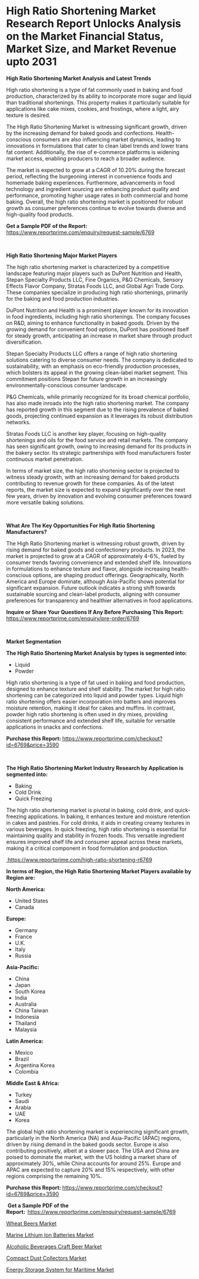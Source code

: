 <p><h1>High Ratio Shortening Market Research Report Unlocks Analysis on the Market Financial Status, Market Size, and Market Revenue upto 2031</h1></p><p><strong>High Ratio Shortening Market Analysis and Latest Trends</strong></p>
<p><p>High ratio shortening is a type of fat commonly used in baking and food production, characterized by its ability to incorporate more sugar and liquid than traditional shortenings. This property makes it particularly suitable for applications like cake mixes, cookies, and frostings, where a light, airy texture is desired. </p><p>The High Ratio Shortening Market is witnessing significant growth, driven by the increasing demand for baked goods and confections. Health-conscious consumers are also influencing market dynamics, leading to innovations in formulations that cater to clean label trends and lower trans fat content. Additionally, the rise of e-commerce platforms is widening market access, enabling producers to reach a broader audience.</p><p>The market is expected to grow at a CAGR of 10.20% during the forecast period, reflecting the burgeoning interest in convenience foods and homemade baking experiences. Furthermore, advancements in food technology and ingredient sourcing are enhancing product quality and performance, promoting higher usage rates in both commercial and home baking. Overall, the high ratio shortening market is positioned for robust growth as consumer preferences continue to evolve towards diverse and high-quality food products.</p></p>
<p><strong>Get a Sample PDF of the Report:&nbsp;</strong> <a href="https://www.reportprime.com/enquiry/request-sample/6769">https://www.reportprime.com/enquiry/request-sample/6769</a></p>
<p>&nbsp;</p>
<p><strong>High Ratio Shortening Major Market Players</strong></p>
<p><p>The high ratio shortening market is characterized by a competitive landscape featuring major players such as DuPont Nutrition and Health, Stepan Specialty Products LLC, Fine Organics, P&G Chemicals, Sensory Effects Flavor Company, Stratas Foods LLC, and Global Agri Trade Corp. These companies specialize in producing high ratio shortenings, primarily for the baking and food production industries.</p><p>DuPont Nutrition and Health is a prominent player known for its innovation in food ingredients, including high ratio shortenings. The company focuses on R&D, aiming to enhance functionality in baked goods. Driven by the growing demand for convenient food options, DuPont has positioned itself for steady growth, anticipating an increase in market share through product diversification.</p><p>Stepan Specialty Products LLC offers a range of high ratio shortening solutions catering to diverse consumer needs. The company is dedicated to sustainability, with an emphasis on eco-friendly production processes, which bolsters its appeal in the growing clean-label market segment. This commitment positions Stepan for future growth in an increasingly environmentally-conscious consumer landscape.</p><p>P&G Chemicals, while primarily recognized for its broad chemical portfolio, has also made inroads into the high ratio shortening market. The company has reported growth in this segment due to the rising prevalence of baked goods, projecting continued expansion as it leverages its robust distribution networks.</p><p>Stratas Foods LLC is another key player, focusing on high-quality shortenings and oils for the food service and retail markets. The company has seen significant growth, owing to increasing demand for its products in the bakery sector. Its strategic partnerships with food manufacturers foster continuous market penetration.</p><p>In terms of market size, the high ratio shortening sector is projected to witness steady growth, with an increasing demand for baked products contributing to revenue growth for these companies. As of the latest reports, the market size is expected to expand significantly over the next few years, driven by innovation and evolving consumer preferences toward more versatile baking solutions.</p></p>
<p>&nbsp;</p>
<p><strong>What Are The Key Opportunities For High Ratio Shortening Manufacturers?</strong></p>
<p><p>The High Ratio Shortening market is witnessing robust growth, driven by rising demand for baked goods and confectionery products. In 2023, the market is projected to grow at a CAGR of approximately 4-6%, fueled by consumer trends favoring convenience and extended shelf life. Innovations in formulations to enhance texture and flavor, alongside increasing health-conscious options, are shaping product offerings. Geographically, North America and Europe dominate, although Asia-Pacific shows potential for significant expansion. Future outlook indicates a strong shift towards sustainable sourcing and clean-label products, aligning with consumer preferences for transparency and healthier alternatives in food applications.</p></p>
<p><strong>Inquire or Share Your Questions If Any Before Purchasing This Report:</strong> <a href="https://www.reportprime.com/enquiry/pre-order/6769">https://www.reportprime.com/enquiry/pre-order/6769</a></p>
<p>&nbsp;</p>
<p><strong>Market Segmentation</strong></p>
<p><strong>The High Ratio Shortening Market Analysis by types is segmented into:</strong></p>
<p><ul><li>Liquid</li><li>Powder</li></ul></p>
<p><p>High ratio shortening is a type of fat used in baking and food production, designed to enhance texture and shelf stability. The market for high ratio shortening can be categorized into liquid and powder types. Liquid high ratio shortening offers easier incorporation into batters and improves moisture retention, making it ideal for cakes and muffins. In contrast, powder high ratio shortening is often used in dry mixes, providing consistent performance and extended shelf life, suitable for versatile applications in snacks and confections.</p></p>
<p><strong>Purchase this Report:&nbsp;</strong><a href="https://www.reportprime.com/checkout?id=6769&price=3590">https://www.reportprime.com/checkout?id=6769&price=3590</a></p>
<p>&nbsp;</p>
<p><strong>The High Ratio Shortening Market Industry Research by Application is segmented into:</strong></p>
<p><ul><li>Baking</li><li>Cold Drink</li><li>Quick Freezing</li></ul></p>
<p><p>The high ratio shortening market is pivotal in baking, cold drink, and quick-freezing applications. In baking, it enhances texture and moisture retention in cakes and pastries. For cold drinks, it aids in creating creamy textures in various beverages. In quick freezing, high ratio shortening is essential for maintaining quality and stability in frozen foods. This versatile ingredient ensures improved shelf life and consumer appeal across these markets, making it a critical component in food formulation and production.</p></p>
<p><a href="https://www.reportprime.com/high-ratio-shortening-r6769">&nbsp;https://www.reportprime.com/high-ratio-shortening-r6769</a></p>
<p><strong>In terms of Region, the High Ratio Shortening Market Players available by Region are:</strong></p>
<p>
    <p> <strong> North America: </strong>
        <ul>
            <li>United States</li>
            <li>Canada</li>
        </ul>
        </p> 
    <p> <strong> Europe: </strong>
        <ul>
            <li>Germany</li>
            <li>France</li>
            <li>U.K.</li>
            <li>Italy</li>
            <li>Russia</li>
        </ul>
        </p> 
    <p> <strong> Asia-Pacific: </strong>
        <ul>
            <li>China</li>
            <li>Japan</li>
            <li>South Korea</li>
            <li>India</li>
            <li>Australia</li>
            <li>China Taiwan</li>
            <li>Indonesia</li>
            <li>Thailand</li>
            <li>Malaysia</li>
        </ul>
        </p> 
    <p> <strong> Latin America: </strong>
        <ul>
            <li>Mexico</li>
            <li>Brazil</li>
            <li>Argentina Korea</li>
            <li>Colombia</li>
        </ul>
        </p> 
    <p> <strong> Middle East & Africa: </strong>
        <ul>
            <li>Turkey</li>
            <li>Saudi</li>
            <li>Arabia</li>
            <li>UAE</li>
            <li>Korea</li>
        </ul>
    </p>
    </p>
<p><p>The global high ratio shortening market is experiencing significant growth, particularly in the North America (NA) and Asia-Pacific (APAC) regions, driven by rising demand in the baked goods sector. Europe is also contributing positively, albeit at a slower pace. The USA and China are poised to dominate the market, with the US holding a market share of approximately 30%, while China accounts for around 25%. Europe and APAC are expected to capture 20% and 15% respectively, with other regions comprising the remaining 10%.</p></p>
<p><strong>Purchase this Report: </strong><a href="https://www.reportprime.com/checkout?id=6769&price=3590">https://www.reportprime.com/checkout?id=6769&price=3590</a></p>
<p>&nbsp;<strong>Get a Sample PDF of the Report:&nbsp;&nbsp;</strong><a href="https://www.reportprime.com/enquiry/request-sample/6769">https://www.reportprime.com/enquiry/request-sample/6769</a></p>
<p><strong></strong></p>
<p><p><a href="https://github.com/AlisaRowe24/Market-Research-Report-List-1/blob/main/wheat-beers-market.md">Wheat Beers Market</a></p><p><a href="https://issuu.com/reportprime-2/docs/marine-lithium-ion-batteries-market_35812f1ddff83a">Marine Lithium Ion Batteries Market</a></p><p><a href="https://github.com/kaufmannDavid16/Market-Research-Report-List-1/blob/main/alcoholic-beverages-craft-beer-market.md">Alcoholic Beverages Craft Beer Market</a></p><p><a href="https://medium.com/@polesdua.1/what-are-the-growth-drivers-in-compact-dust-collectors-market-2cffd383c18c">Compact Dust Collectors Market</a></p><p><a href="https://issuu.com/reportprime-2/docs/energy-storage-system-for-maritime-_a4e140eb7daf8b">Energy Storage System for Maritime Market</a></p></p>